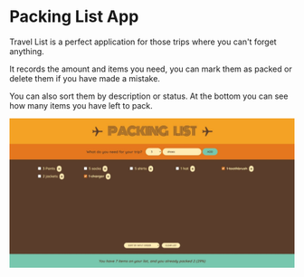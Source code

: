 # Packing List App

Travel List is a perfect application for those trips where you can't forget anything.

It records the amount and items you need, you can mark them as packed or delete them if you have made a mistake.

You can also sort them by description or status.
At the bottom you can see how many items you have left to pack.

![Screenshot](./src/images/travel-list_pc_compress.jpeg)

